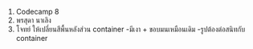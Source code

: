 1. Codecamp 8
2. พรสุดา  นาเลิง
3. โจทย์ ให้เปลี่ยนสีพื้นหลังส่วน container
    -มีเงา + ขอบมนเหมือนเดิม
    -รูปต้องต่อสนิทกับ container